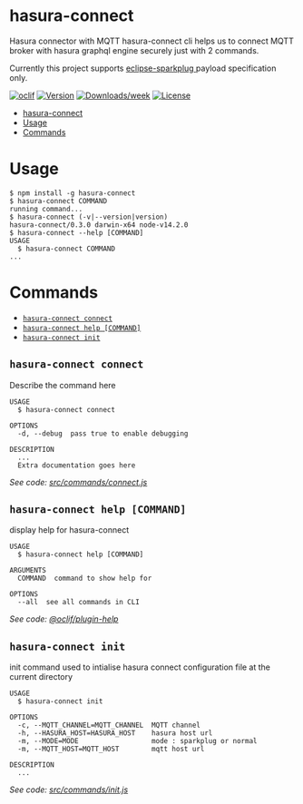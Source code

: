 # hasura-connect

Hasura connector with MQTT
hasura-connect cli helps us to connect MQTT broker with hasura graphql engine securely just with 2 commands.

Currently this project supports [eclipse-sparkplug ](https://www.eclipse.org/tahu/spec/Sparkplug%20Topic%20Namespace%20and%20State%20ManagementV2.2-with%20appendix%20B%20format%20-%20Eclipse.pdf) payload specification only.

[![oclif](https://img.shields.io/badge/cli-oclif-brightgreen.svg)](https://oclif.io)
[![Version](https://img.shields.io/npm/v/hasura-connect.svg)](https://npmjs.org/package/hasura-connect)
[![Downloads/week](https://img.shields.io/npm/dw/hasura-connect.svg)](https://npmjs.org/package/hasura-connect)
[![License](https://img.shields.io/npm/l/hasura-connect.svg)](https://github.com/soorajshankar/hasura-connect/blob/master/package.json)

<!-- toc -->
* [hasura-connect](#hasura-connect)
* [Usage](#usage)
* [Commands](#commands)
<!-- tocstop -->

# Usage

<!-- usage -->
```sh-session
$ npm install -g hasura-connect
$ hasura-connect COMMAND
running command...
$ hasura-connect (-v|--version|version)
hasura-connect/0.3.0 darwin-x64 node-v14.2.0
$ hasura-connect --help [COMMAND]
USAGE
  $ hasura-connect COMMAND
...
```
<!-- usagestop -->

# Commands

<!-- commands -->
* [`hasura-connect connect`](#hasura-connect-connect)
* [`hasura-connect help [COMMAND]`](#hasura-connect-help-command)
* [`hasura-connect init`](#hasura-connect-init)

## `hasura-connect connect`

Describe the command here

```
USAGE
  $ hasura-connect connect

OPTIONS
  -d, --debug  pass true to enable debugging

DESCRIPTION
  ...
  Extra documentation goes here
```

_See code: [src/commands/connect.js](https://github.com/soorajshankar/hasura-connect/blob/v0.3.0/src/commands/connect.js)_

## `hasura-connect help [COMMAND]`

display help for hasura-connect

```
USAGE
  $ hasura-connect help [COMMAND]

ARGUMENTS
  COMMAND  command to show help for

OPTIONS
  --all  see all commands in CLI
```

_See code: [@oclif/plugin-help](https://github.com/oclif/plugin-help/blob/v3.1.0/src/commands/help.ts)_

## `hasura-connect init`

init command used to intialise hasura connect configuration file at the current directory

```
USAGE
  $ hasura-connect init

OPTIONS
  -c, --MQTT_CHANNEL=MQTT_CHANNEL  MQTT channel
  -h, --HASURA_HOST=HASURA_HOST    hasura host url
  -m, --MODE=MODE                  mode : sparkplug or normal
  -m, --MQTT_HOST=MQTT_HOST        mqtt host url

DESCRIPTION
  ...
```

_See code: [src/commands/init.js](https://github.com/soorajshankar/hasura-connect/blob/v0.3.0/src/commands/init.js)_
<!-- commandsstop -->
